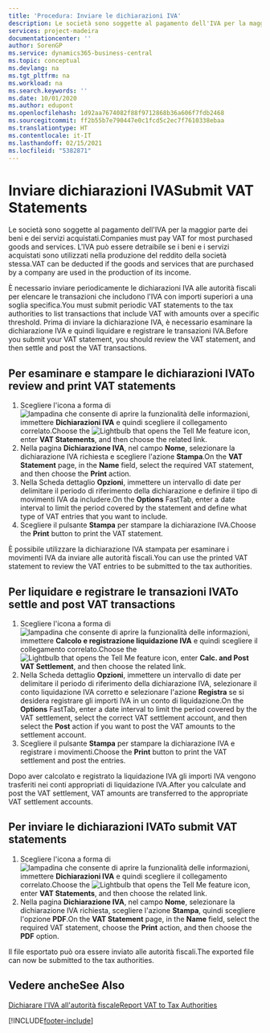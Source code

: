 ```yaml
---
title: 'Procedura: Inviare le dichiarazioni IVA'
description: Le società sono soggette al pagamento dell'IVA per la maggior parte dei beni e dei servizi acquistati. L'IVA può essere detraibile se i beni e i servizi acquistati sono utilizzati nella produzione del reddito della società stessa.
services: project-madeira
documentationcenter: ''
author: SorenGP
ms.service: dynamics365-business-central
ms.topic: conceptual
ms.devlang: na
ms.tgt_pltfrm: na
ms.workload: na
ms.search.keywords: ''
ms.date: 10/01/2020
ms.author: edupont
ms.openlocfilehash: 1d92aa7674082f88f9712868b36a606f7fdb2468
ms.sourcegitcommit: ff2b55b7e790447e0c1fcd5c2ec7f7610338ebaa
ms.translationtype: HT
ms.contentlocale: it-IT
ms.lasthandoff: 02/15/2021
ms.locfileid: "5382871"
---
```

# <a name="submit-vat-statements"></a><span data-ttu-id="78786-104">Inviare dichiarazioni IVA</span><span class="sxs-lookup"><span data-stu-id="78786-104">Submit VAT Statements</span></span>
<span data-ttu-id="78786-105">Le società sono soggette al pagamento dell'IVA per la maggior parte dei beni e dei servizi acquistati.</span><span class="sxs-lookup"><span data-stu-id="78786-105">Companies must pay VAT for most purchased goods and services.</span></span> <span data-ttu-id="78786-106">L'IVA può essere detraibile se i beni e i servizi acquistati sono utilizzati nella produzione del reddito della società stessa.</span><span class="sxs-lookup"><span data-stu-id="78786-106">VAT can be deducted if the goods and services that are purchased by a company are used in the production of its income.</span></span>  

<span data-ttu-id="78786-107">È necessario inviare periodicamente le dichiarazioni IVA alle autorità fiscali per elencare le transazioni che includono l'IVA con importi superiori a una soglia specifica.</span><span class="sxs-lookup"><span data-stu-id="78786-107">You must submit periodic VAT statements to the tax authorities to list transactions that include VAT with amounts over a specific threshold.</span></span> <span data-ttu-id="78786-108">Prima di inviare la dichiarazione IVA, è necessario esaminare la dichiarazione IVA e quindi liquidare e registrare le transazioni IVA.</span><span class="sxs-lookup"><span data-stu-id="78786-108">Before you submit your VAT statement, you should review the VAT statement, and then settle and post the VAT transactions.</span></span>  

## <a name="to-review-and-print-vat-statements"></a><span data-ttu-id="78786-109">Per esaminare e stampare le dichiarazioni IVA</span><span class="sxs-lookup"><span data-stu-id="78786-109">To review and print VAT statements</span></span>  

1.  <span data-ttu-id="78786-110">Scegliere l'icona a forma di ![lampadina che consente di aprire la funzionalità delle informazioni](../../media/ui-search/search_small.png "Informazioni sull'operazione che si desidera eseguire"), immettere **Dichiarazioni IVA** e quindi scegliere il collegamento correlato.</span><span class="sxs-lookup"><span data-stu-id="78786-110">Choose the ![Lightbulb that opens the Tell Me feature](../../media/ui-search/search_small.png "Tell me what you want to do") icon, enter **VAT Statements**, and then choose the related link.</span></span>  
2.  <span data-ttu-id="78786-111">Nella pagina **Dichiarazione IVA**, nel campo **Nome**, selezionare la dichiarazione IVA richiesta e scegliere l'azione **Stampa**.</span><span class="sxs-lookup"><span data-stu-id="78786-111">On the **VAT Statement** page, in the **Name** field, select the required VAT statement, and then choose the **Print** action.</span></span>  
3.  <span data-ttu-id="78786-112">Nella Scheda dettaglio **Opzioni**, immettere un intervallo di date per delimitare il periodo di riferimento della dichiarazione e definire il tipo di movimenti IVA da includere.</span><span class="sxs-lookup"><span data-stu-id="78786-112">On the **Options** FastTab, enter a date interval to limit the period covered by the statement and define what type of VAT entries that you want to include.</span></span>  
4.  <span data-ttu-id="78786-113">Scegliere il pulsante **Stampa** per stampare la dichiarazione IVA.</span><span class="sxs-lookup"><span data-stu-id="78786-113">Choose the **Print** button to print the VAT statement.</span></span>  

<span data-ttu-id="78786-114">È possibile utilizzare la dichiarazione IVA stampata per esaminare i movimenti IVA da inviare alle autorità fiscali.</span><span class="sxs-lookup"><span data-stu-id="78786-114">You can use the printed VAT statement to review the VAT entries to be submitted to the tax authorities.</span></span>  

## <a name="to-settle-and-post-vat-transactions"></a><span data-ttu-id="78786-115">Per liquidare e registrare le transazioni IVA</span><span class="sxs-lookup"><span data-stu-id="78786-115">To settle and post VAT transactions</span></span>  

1.  <span data-ttu-id="78786-116">Scegliere l'icona a forma di ![lampadina che consente di aprire la funzionalità delle informazioni](../../media/ui-search/search_small.png "Informazioni sull'operazione che si desidera eseguire"), immettere **Calcolo e registrazione liquidazione IVA** e quindi scegliere il collegamento correlato.</span><span class="sxs-lookup"><span data-stu-id="78786-116">Choose the ![Lightbulb that opens the Tell Me feature](../../media/ui-search/search_small.png "Tell me what you want to do") icon, enter **Calc. and Post VAT Settlement**, and then choose the related link.</span></span>  
2.  <span data-ttu-id="78786-117">Nella Scheda dettaglio **Opzioni**, immettere un intervallo di date per delimitare il periodo di riferimento della dichiarazione IVA, selezionare il conto liquidazione IVA corretto e selezionare l'azione **Registra** se si desidera registrare gli importi IVA in un conto di liquidazione.</span><span class="sxs-lookup"><span data-stu-id="78786-117">On the **Options** FastTab, enter a date interval to limit the period covered by the VAT settlement, select the correct VAT settlement account, and then select the **Post** action if you want to post the VAT amounts to the settlement account.</span></span>  
3.  <span data-ttu-id="78786-118">Scegliere il pulsante **Stampa** per stampare la dichiarazione IVA e registrare i movimenti.</span><span class="sxs-lookup"><span data-stu-id="78786-118">Choose the **Print** button to print the VAT settlement and post the entries.</span></span>  

<span data-ttu-id="78786-119">Dopo aver calcolato e registrato la liquidazione IVA gli importi IVA vengono trasferiti nei conti appropriati di liquidazione IVA.</span><span class="sxs-lookup"><span data-stu-id="78786-119">After you calculate and post the VAT settlement, VAT amounts are transferred to the appropriate VAT settlement accounts.</span></span>  

## <a name="to-submit-vat-statements"></a><span data-ttu-id="78786-120">Per inviare le dichiarazioni IVA</span><span class="sxs-lookup"><span data-stu-id="78786-120">To submit VAT statements</span></span>  

1.  <span data-ttu-id="78786-121">Scegliere l'icona a forma di ![lampadina che consente di aprire la funzionalità delle informazioni](../../media/ui-search/search_small.png "Informazioni sull'operazione che si desidera eseguire"), immettere **Dichiarazioni IVA** e quindi scegliere il collegamento correlato.</span><span class="sxs-lookup"><span data-stu-id="78786-121">Choose the ![Lightbulb that opens the Tell Me feature](../../media/ui-search/search_small.png "Tell me what you want to do") icon, enter **VAT Statements**, and then choose the related link.</span></span>  
2.  <span data-ttu-id="78786-122">Nella pagina **Dichiarazione IVA**, nel campo **Nome**, selezionare la dichiarazione IVA richiesta, scegliere l'azione **Stampa**, quindi scegliere l'opzione **PDF**.</span><span class="sxs-lookup"><span data-stu-id="78786-122">On the **VAT Statement** page, in the **Name** field, select the required VAT statement, choose the **Print** action, and then choose the **PDF** option.</span></span>  

<span data-ttu-id="78786-123">Il file esportato può ora essere inviato alle autorità fiscali.</span><span class="sxs-lookup"><span data-stu-id="78786-123">The exported file can now be submitted to the tax authorities.</span></span>  

## <a name="see-also"></a><span data-ttu-id="78786-124">Vedere anche</span><span class="sxs-lookup"><span data-stu-id="78786-124">See Also</span></span>  
 [<span data-ttu-id="78786-125">Dichiarare l'IVA all'autorità fiscale</span><span class="sxs-lookup"><span data-stu-id="78786-125">Report VAT to Tax Authorities</span></span>](../../finance-how-report-vat.md)


[!INCLUDE[footer-include](../../includes/footer-banner.md)]